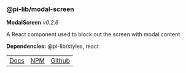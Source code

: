 ### @pi-lib/modal-screen

**ModalScreen** _v0.2.6_

A React component used to block out the screen with modal content

**Dependencies:** @pi-lib/styles, react

<table>
  <tbody>
    <tr>
      <td><a href="https://pi.lance-taylor.com/?path=/story/layout-modalscreen" target="_blank">Docs</a></td>
      <td><a href="https://www.npmjs.com/package/@pi-lib/modal-screen" target="_blank">NPM</a></td>
      <td><a href="https://github.com/lancerael/pi/tree/main/src/src/components/atoms/ModalScreen" target="_blank">Github</a></td>
    </tr>
  </tbody>
</table>
